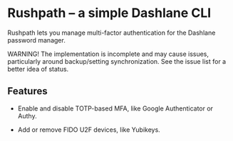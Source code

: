 # Rushpath – a simple Dashlane CLI

Rushpath lets you manage multi-factor authentication for the Dashlane
password manager.

WARNING! The implementation is incomplete and may cause issues, particularly
around backup/setting synchronization. See the issue list for a better idea
of status.

## Features

- Enable and disable TOTP-based MFA, like Google Authenticator or Authy.

- Add or remove FIDO U2F devices, like Yubikeys.
